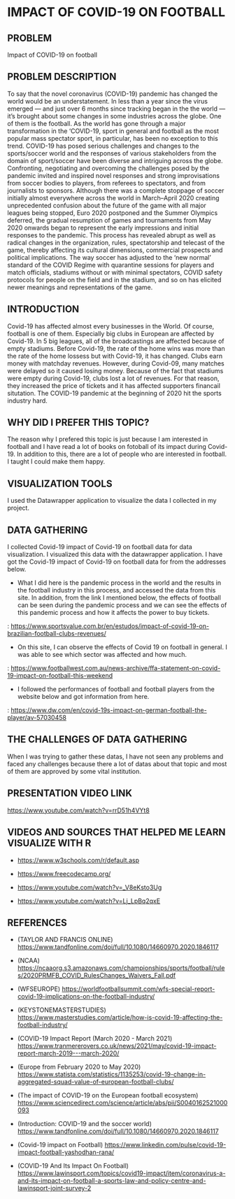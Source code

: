 # IMPACT OF COVID-19 ON FOOTBALL

## PROBLEM 
Impact of COVID-19 on football

## PROBLEM DESCRIPTION
To say that the novel coronavirus (COVID-19) pandemic has changed the world would be an understatement. In less than a year since the virus emerged — and just over 6 months since tracking began in the the world — it’s brought about some changes in some industries across the globe. One of them is the football.
As the world has gone through a major transformation in the ‘COVID-19, sport in general and football as the most popular mass spectator sport, in particular, has been no exception to this trend.
COVID-19 has posed serious challenges and changes to the sports/soccer world and the responses of various stakeholders from the domain of sport/soccer have been diverse and intriguing across the globe.
Confronting, negotiating and overcoming the challenges posed by the pandemic invited and inspired novel responses and strong improvisations from soccer bodies to players, from referees to spectators, and from journalists to sponsors.
Although there was a complete stoppage of soccer initially almost everywhere across the world in March–April 2020 creating unprecedented confusion about the future of the game with all major leagues being stopped, Euro 2020 postponed and the Summer Olympics deferred, the gradual resumption of games and tournaments from May 2020 onwards began to represent the early impressions and initial responses to the pandemic.
This process has revealed abrupt as well as radical changes in the organization, rules, spectatorship and telecast of the game, thereby affecting its cultural dimensions, commercial prospects and political implications. The way soccer has adjusted to the ‘new normal’ standard of the COVID Regime with quarantine sessions for players and match officials, stadiums without or with minimal spectators, COVID safety protocols for people on the field and in the stadium, and so on has elicited newer meanings and representations of the game.

## INTRODUCTION
Covid-19 has affected almost every businesses in the World. Of course, football is one of them. Especially big clubs in European are affected by Covid-19.
In 5 big leagues, all of the broadcastings are affected because of empty stadiums.
Before Covid-19, the rate of the home wins was more than the rate of the home lossess but with Covid-19, it has changed.
Clubs earn money with matchday revenues. However, during Covid-09, many matches were delayed so it caused losing money.
Because of the fact that stadiums were empty during Covid-19, clubs lost a lot of revenues. For that reason, they increased the price of tickets and it has affected supporters financail situtation.
The COVID-19 pandemic at the beginning of 2020 hit the sports industry hard.

## WHY DID I PREFER THIS TOPIC?

The reason why I prefered this topic is just because I am interested in football and I have read a lot of books on fotoball of its impact during Covid-19. In addition to this, there are a lot of people who are interested in football. I taught I could make them happy.

## VISUALIZATION TOOLS
I used the Datawrapper application to visualize the data I collected in my project.

## DATA GATHERING
I collected Covid-19 impact of Covid-19 on football data for data visualization. I visualized this data with the datawrapper application. I have got the Covid-19 impact of Covid-19 on football data for from the addresses below.

- What I did here is the pandemic process in the world and the results in the football industry in this process, and accessed the data from this site. In addition, from the link I mentioned below, the effects of football can be seen during the pandemic process and we can see the effects of this pandemic process and how it affects the power to buy tickets.
 
: https://www.sportsvalue.com.br/en/estudos/impact-of-covid-19-on-brazilian-football-clubs-revenues/

- On this site, I can observe the effects of Covid 19 on football in general. I was able to see which sector was affected and how much.

: https://www.footballwest.com.au/news-archive/ffa-statement-on-covid-19-impact-on-football-this-weekend

- I followed the performances of football and football players from the website below and got information from here.

: https://www.dw.com/en/covid-19s-impact-on-german-football-the-player/av-57030458

## THE CHALLENGES OF DATA GATHERING
When I was trying to gather these datas, I have not seen any problems and faced any challenges because there a lot of datas about that topic and most of them are approved by some vital institution.

## PRESENTATION VIDEO LINK 
https://www.youtube.com/watch?v=rrD51h4VYt8

## VIDEOS AND SOURCES THAT HELPED ME LEARN VISUALIZE WITH R
- https://www.w3schools.com/r/default.asp

- https://www.freecodecamp.org/

- https://www.youtube.com/watch?v=_V8eKsto3Ug

- https://www.youtube.com/watch?v=Lj_LpBq2qxE

## REFERENCES
- (TAYLOR AND FRANCIS ONLINE) https://www.tandfonline.com/doi/full/10.1080/14660970.2020.1846117
  
- (NCAA) https://ncaaorg.s3.amazonaws.com/championships/sports/football/rules/2020PRMFB_COVID_RulesChanges_Waivers_Fall.pdf
 
- (WFSEUROPE) https://worldfootballsummit.com/wfs-special-report-covid-19-implications-on-the-football-industry/

- (KEYSTONEMASTERSTUDIES) https://www.masterstudies.com/article/how-is-covid-19-affecting-the-football-industry/

- (COVID-19 Impact Report (March 2020 - March 2021) https://www.tranmererovers.co.uk/news/2021/may/covid-19-impact-report-march-2019---march-2020/

- (Europe from February 2020 to May 2020) https://www.statista.com/statistics/1135253/covid-19-change-in-aggregated-squad-value-of-european-football-clubs/

- (The impact of COVID-19 on the European football ecosystem) https://www.sciencedirect.com/science/article/abs/pii/S0040162521000093

- (Introduction: COVID-19 and the soccer world) https://www.tandfonline.com/doi/full/10.1080/14660970.2020.1846117

- (Covid-19 impact on Football) https://www.linkedin.com/pulse/covid-19-impact-football-yashodhan-rana/

- (COVID-19 And Its Impact On Football) https://www.lawinsport.com/topics/covid19-impact/item/coronavirus-a-and-its-impact-on-football-a-sports-law-and-policy-centre-and-lawinsport-joint-survey-2




